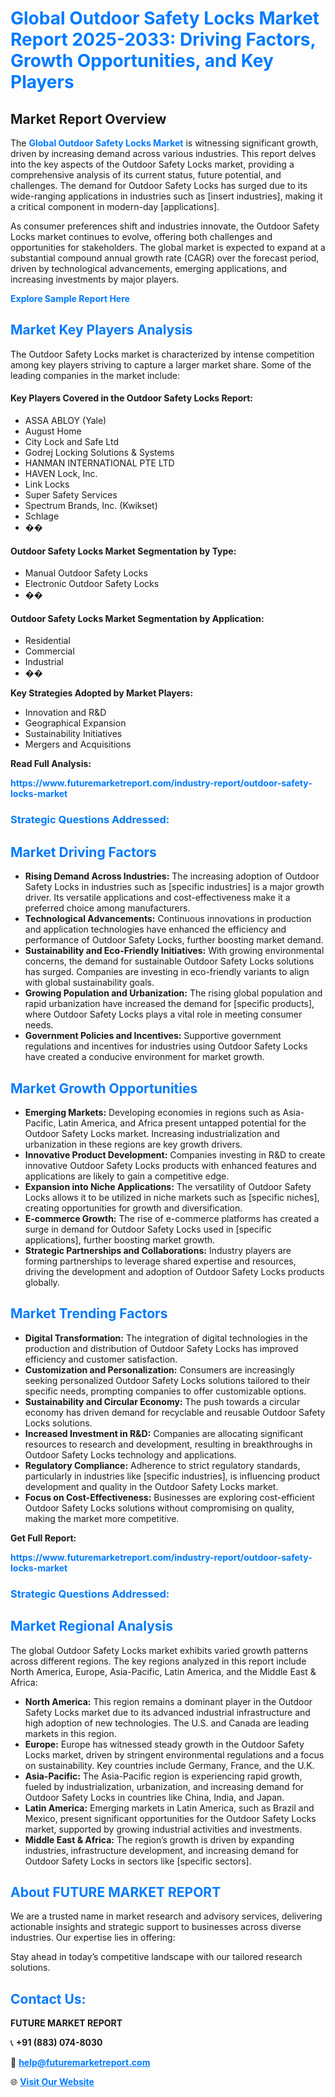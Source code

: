 <h1 style="color: #007BFF;">Global Outdoor Safety Locks Market Report 2025-2033: Driving Factors, Growth Opportunities, and Key Players</h1>

<section id="overview">
<h2>Market Report Overview</h2>
<p>The <a href="https://www.futuremarketreport.com/industry-report/outdoor-safety-locks-market" style="color: #007BFF; text-decoration: none;"><strong>Global Outdoor Safety Locks Market</strong></a> is witnessing significant growth, driven by increasing demand across various industries. This report delves into the key aspects of the Outdoor Safety Locks market, providing a comprehensive analysis of its current status, future potential, and challenges. The demand for Outdoor Safety Locks has surged due to its wide-ranging applications in industries such as [insert industries], making it a critical component in modern-day [applications].</p>
<p>As consumer preferences shift and industries innovate, the Outdoor Safety Locks market continues to evolve, offering both challenges and opportunities for stakeholders. The global market is expected to expand at a substantial compound annual growth rate (CAGR) over the forecast period, driven by technological advancements, emerging applications, and increasing investments by major players.</p>
</section>

<section id="overview">
<p><a href="https://www.futuremarketreport.com/request-sample/reportId=118302" style="color: #007BFF; text-decoration: none;"><strong>Explore Sample Report Here</strong></a></p>
</section>

<section id="key-players">
<h2 style="color: #007BFF;">Market Key Players Analysis</h2>
<p>The Outdoor Safety Locks market is characterized by intense competition among key players striving to capture a larger market share. Some of the leading companies in the market include:</p>
<h4>Key Players Covered in the Outdoor Safety Locks Report:</h4>
<ul><li>ASSA ABLOY (Yale)</li><li>August Home</li><li>City Lock and Safe Ltd</li><li>Godrej Locking Solutions &amp; Systems</li><li>HANMAN INTERNATIONAL PTE LTD</li><li>HAVEN Lock, Inc.</li><li>Link Locks</li><li>Super Safety Services</li><li>Spectrum Brands, Inc. (Kwikset)</li><li>Schlage</li><li>��</li></ul>
<h4>Outdoor Safety Locks Market Segmentation by Type:</h4>
<ul><li>Manual Outdoor Safety Locks</li><li>Electronic Outdoor Safety Locks</li><li>��</li></ul>

<h4>Outdoor Safety Locks Market Segmentation by Application:</h4>
<ul><li>Residential</li><li>Commercial</li><li>Industrial</li><li>��</li></ul>
<p><strong>Key Strategies Adopted by Market Players:</strong></p>
<ul>
<li>Innovation and R&D</li>
<li>Geographical Expansion</li>
<li>Sustainability Initiatives</li>
<li>Mergers and Acquisitions</li>
</ul>
</section>

<section>
<p><strong>Read Full Analysis: </strong></p><a href="https://www.futuremarketreport.com/industry-report/outdoor-safety-locks-market" style="color: #007BFF; text-decoration: none;"><strong>https://www.futuremarketreport.com/industry-report/outdoor-safety-locks-market</strong></a>
<h3 style="color: #007BFF;">Strategic Questions Addressed:</h3>
</section>

<section id="driving-factors">
<h2 style="color: #007BFF;">Market Driving Factors</h2>
<ul>
<li><strong>Rising Demand Across Industries:</strong> The increasing adoption of Outdoor Safety Locks in industries such as [specific industries] is a major growth driver. Its versatile applications and cost-effectiveness make it a preferred choice among manufacturers.</li>
<li><strong>Technological Advancements:</strong> Continuous innovations in production and application technologies have enhanced the efficiency and performance of Outdoor Safety Locks, further boosting market demand.</li>
<li><strong>Sustainability and Eco-Friendly Initiatives:</strong> With growing environmental concerns, the demand for sustainable Outdoor Safety Locks solutions has surged. Companies are investing in eco-friendly variants to align with global sustainability goals.</li>
<li><strong>Growing Population and Urbanization:</strong> The rising global population and rapid urbanization have increased the demand for [specific products], where Outdoor Safety Locks plays a vital role in meeting consumer needs.</li>
<li><strong>Government Policies and Incentives:</strong> Supportive government regulations and incentives for industries using Outdoor Safety Locks have created a conducive environment for market growth.</li>
</ul>
</section>

<section id="growth-opportunities">
<h2 style="color: #007BFF;">Market Growth Opportunities</h2>
<ul>
<li><strong>Emerging Markets:</strong> Developing economies in regions such as Asia-Pacific, Latin America, and Africa present untapped potential for the Outdoor Safety Locks market. Increasing industrialization and urbanization in these regions are key growth drivers.</li>
<li><strong>Innovative Product Development:</strong> Companies investing in R&D to create innovative Outdoor Safety Locks products with enhanced features and applications are likely to gain a competitive edge.</li>
<li><strong>Expansion into Niche Applications:</strong> The versatility of Outdoor Safety Locks allows it to be utilized in niche markets such as [specific niches], creating opportunities for growth and diversification.</li>
<li><strong>E-commerce Growth:</strong> The rise of e-commerce platforms has created a surge in demand for Outdoor Safety Locks used in [specific applications], further boosting market growth.</li>
<li><strong>Strategic Partnerships and Collaborations:</strong> Industry players are forming partnerships to leverage shared expertise and resources, driving the development and adoption of Outdoor Safety Locks products globally.</li>
</ul>
</section>

<section id="trending-factors">
<h2 style="color: #007BFF;">Market Trending Factors</h2>
<ul>
<li><strong>Digital Transformation:</strong> The integration of digital technologies in the production and distribution of Outdoor Safety Locks has improved efficiency and customer satisfaction.</li>
<li><strong>Customization and Personalization:</strong> Consumers are increasingly seeking personalized Outdoor Safety Locks solutions tailored to their specific needs, prompting companies to offer customizable options.</li>
<li><strong>Sustainability and Circular Economy:</strong> The push towards a circular economy has driven demand for recyclable and reusable Outdoor Safety Locks solutions.</li>
<li><strong>Increased Investment in R&D:</strong> Companies are allocating significant resources to research and development, resulting in breakthroughs in Outdoor Safety Locks technology and applications.</li>
<li><strong>Regulatory Compliance:</strong> Adherence to strict regulatory standards, particularly in industries like [specific industries], is influencing product development and quality in the Outdoor Safety Locks market.</li>
<li><strong>Focus on Cost-Effectiveness:</strong> Businesses are exploring cost-efficient Outdoor Safety Locks solutions without compromising on quality, making the market more competitive.</li>
</ul>
</section>

<section>
<p><strong>Get Full Report: </strong></p><a href="https://www.futuremarketreport.com/industry-report/outdoor-safety-locks-market" style="color: #007BFF; text-decoration: none;"><strong>https://www.futuremarketreport.com/industry-report/outdoor-safety-locks-market</strong></a>
<h3 style="color: #007BFF;">Strategic Questions Addressed:</h3>
</section>


<section id="regional-analysis">
<h2 style="color: #007BFF;">Market Regional Analysis</h2>
<p>The global Outdoor Safety Locks market exhibits varied growth patterns across different regions. The key regions analyzed in this report include North America, Europe, Asia-Pacific, Latin America, and the Middle East & Africa:</p>
<ul>
<li><strong>North America:</strong> This region remains a dominant player in the Outdoor Safety Locks market due to its advanced industrial infrastructure and high adoption of new technologies. The U.S. and Canada are leading markets in this region.</li>
<li><strong>Europe:</strong> Europe has witnessed steady growth in the Outdoor Safety Locks market, driven by stringent environmental regulations and a focus on sustainability. Key countries include Germany, France, and the U.K.</li>
<li><strong>Asia-Pacific:</strong> The Asia-Pacific region is experiencing rapid growth, fueled by industrialization, urbanization, and increasing demand for Outdoor Safety Locks in countries like China, India, and Japan.</li>
<li><strong>Latin America:</strong> Emerging markets in Latin America, such as Brazil and Mexico, present significant opportunities for the Outdoor Safety Locks market, supported by growing industrial activities and investments.</li>
<li><strong>Middle East & Africa:</strong> The region’s growth is driven by expanding industries, infrastructure development, and increasing demand for Outdoor Safety Locks in sectors like [specific sectors].</li>
</ul>
</section>

<footer>
<h2 style="color: #007BFF;">About FUTURE MARKET REPORT</h2>
<p>We are a trusted name in market research and advisory services, delivering actionable insights and strategic support to businesses across diverse industries. Our expertise lies in offering:</p>

<p>Stay ahead in today’s competitive landscape with our tailored research solutions.</p>

<h2 style="color: #007BFF;">Contact Us:</h2>
<p><strong>FUTURE MARKET REPORT</strong></p>
<p>📞 <strong>+91 (883) 074-8030</strong></p>
<p>📧 <strong><a href="mailto:help@futuremarketreport.com" style="color: #007BFF;">help@futuremarketreport.com</a></strong></p>
<p>🌐 <strong><a href="https://www.futuremarketreport.com/" style="color: #007BFF;">Visit Our Website</a></strong></p>
</footer>